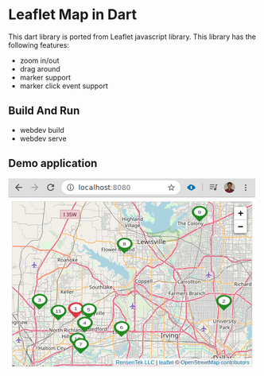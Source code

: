 # Leaflet Map in Dart

This dart library is ported from Leaflet javascript library. This library has the following features:

- zoom in/out
- drag around
- marker support
- marker click event support

## Build And Run

- webdev build
- webdev serve

## Demo application

![DemoApp](/web/assets/images/leaflet_map_demo.png)
